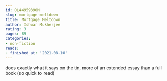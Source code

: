 ```yaml
---
id: OL44959390M
slug: mortgage-meltdown
title: Mortgage Meltdown
author: Ishwar Mukherjee
rating: 3
pages: 89
categories:
- non-fiction
reads:
- finished_at: '2021-08-10'
---
```

does exactly what it says on the tin, more of an extended essay than a full book (so quick to read)
